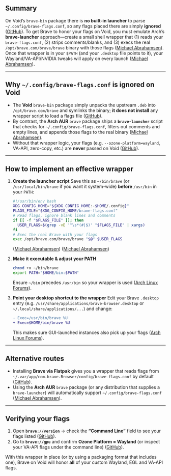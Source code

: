 
## Summary

On Void’s `brave-bin` package there is **no built-in launcher** to parse `~/.config/brave-flags.conf`, so any flags placed there are simply **ignored** ([GitHub][1]). To get Brave to honor your flags on Void, you must emulate Arch’s **brave-launcher** approach—create a small shell wrapper that (1) reads your `brave-flags.conf`, (2) strips comments/blanks, and (3) execs the real `/opt/brave.com/brave/brave` binary with those flags ([Michael Abrahamsen][2]). Once that wrapper is in your `$PATH` (and your `.desktop` file points to it), your Wayland/VA-API/NVIDIA tweaks will apply on every launch ([Michael Abrahamsen][2]).

---

## Why `~/.config/brave-flags.conf` is ignored on Void

* The **Void** `brave-bin` package simply unpacks the upstream `.deb` into `/opt/brave.com/brave` and symlinks the binary; **it does not install** any wrapper script to load a flags file ([GitHub][1]).
* By contrast, the **Arch AUR** `brave` package ships a **`brave-launcher`** script that checks for `~/.config/brave-flags.conf`, filters out comments and empty lines, and appends those flags to the real binary ([Michael Abrahamsen][2]).
* Without that wrapper logic, your flags (e.g. `--ozone-platform=wayland`, VA-API, zero-copy, etc.) are **never** passed on Void ([GitHub][1]).

---

## How to implement an effective wrapper

1. **Create the launcher script**
   Save this as `~/bin/brave` (or `/usr/local/bin/brave` if you want it system-wide) **before** `/usr/bin` in your `PATH`:

   ```bash
   #!/usr/bin/env bash
   XDG_CONFIG_HOME="${XDG_CONFIG_HOME:-$HOME/.config}"
   FLAGS_FILE="$XDG_CONFIG_HOME/brave-flags.conf"
   # Read flags, ignore blank lines and comments
   if [[ -f "$FLAGS_FILE" ]]; then
     USER_FLAGS=$(grep -vE '^\s*(#|$)' "$FLAGS_FILE" | xargs)
   fi
   # Exec the real Brave with your flags
   exec /opt/brave.com/brave/brave "$@" $USER_FLAGS
   ```

   ([Michael Abrahamsen][2]) ([Michael Abrahamsen][2])

2. **Make it executable & adjust your PATH**

   ```bash
   chmod +x ~/bin/brave
   export PATH="$HOME/bin:$PATH"
   ```

   Ensure `~/bin` precedes `/usr/bin` so your wrapper is used ([Arch Linux Forums][3]).

3. **Point your desktop shortcut to the wrapper**
   Edit your Brave `.desktop` entry (e.g. `/usr/share/applications/brave-browser.desktop` or `~/.local/share/applications/...`) and change:

   ```diff
   - Exec=/usr/bin/brave %U
   + Exec=$HOME/bin/brave %U
   ```

   This makes sure GUI-launched instances also pick up your flags ([Arch Linux Forums][3]).

---

## Alternative routes

* Installing **Brave via Flatpak** gives you a wrapper that reads flags from `~/.var/app/com.brave.Browser/config/brave-flags.conf` by default ([GitHub][4]).
* Using the **Arch AUR** `brave` package (or any distribution that supplies a `brave-launcher`) will automatically support `~/.config/brave-flags.conf` ([Michael Abrahamsen][2]).

---

## Verifying your flags

1. Open **`brave://version`** → check the **“Command Line”** field to see your flags listed ([GitHub][5]).
2. Go to **`brave://gpu`** and confirm **Ozone Platform = Wayland** (or inspect your VA-API flags under the command line) ([GitHub][5]).

With this wrapper in place (or by using a packaging format that includes one), Brave on Void will honor **all** of your custom Wayland, EGL and VA-API flags.

[1]: https://github.com/soanvig/brave-bin/blob/master/template "brave-bin/template at master · soanvig/brave-bin · GitHub"
[2]: https://michaelabrahamsen.com/posts/using-brave-browser-flags-in-linux/?utm_source=chatgpt.com "Michael Abrahamsen – Using Brave Browser flags in linux"
[3]: https://bbs.archlinux.org/viewtopic.php?id=304003&utm_source=chatgpt.com "[solved] Recently HEVC video won't play in browsers ... - Arch Linux Forums"
[4]: https://github.com/flathub/com.brave.Browser/issues/576?utm_source=chatgpt.com "Brave stopped working with OzonePlatform Wayland since 1.65.114"
[5]: https://github.com/flathub/com.brave.Browser/issues/59?utm_source=chatgpt.com "chrome-flags.conf not working · Issue #59 · flathub/com.brave.Browser"
